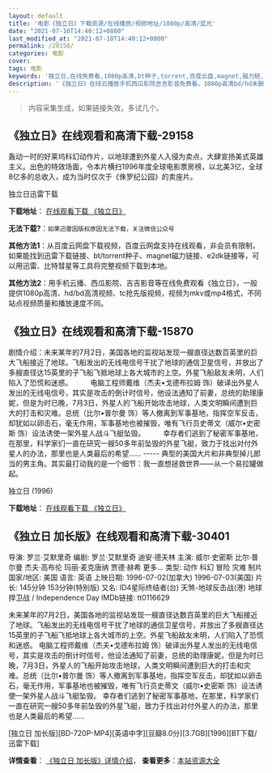```yaml
---
layout: default
title: '电影《独立日》下载资源/在线播放/视频地址/1080p/高清/蓝光'
date: "2021-07-10T14:40:12+0800"
last_modified_at: "2021-07-10T14:40:12+0800"
permalink: /29158/
categories: 电影
cover:
tags: 电影
keywords: '独立日,在线免费看,1080p高清,bt种子,torrent,百度云盘,magnet,磁力链,迅雷下载资源'
description: '《独立日》在线云播放手机西瓜影院吉吉影音免费看，1080p高清bd/hd未删减完整版和tc抢先枪版，mkv/mp4格式，附带bt/torrent种子、magnet/磁力链、百度云盘、网盘资源迅雷下载链接'
---
```


>内容采集生成，如果链接失效，多试几个。


## 《独立日》在线观看和高清下载-29158

轰动一时的好莱坞科幻动作片，以地球遭到外星人入侵为卖点，大肆宣扬美式英雄主义。出色的特效场面，令本片横扫1996年度全球电影票房榜，以北美3亿，全球8亿多的总收入，成为当时仅次于《侏罗纪公园》的卖座片。


独立日迅雷下载

**下载地址**： [在线观看下载 《独立日》](https://www.993dy.com//vod-detail-id-19423.html) 


**无法下载?**：`如果迅雷因版权原因无法下载，关注微信公众号 `

**其他方法1**：从百度云网盘下载视频，百度云网盘支持在线观看，非会员有限制，如果能找到迅雷下载链接、bt/torrent种子、magnet磁力链接、e2dk链接等，可以用迅雷、比特彗星等工具将完整视频下载到本地。

**其他方法2**：用手机云播、西瓜影院、吉吉影音等在线免费观看《独立日》，一般提供1080p高清、hd/bd高清视频、tc抢先版视频，视频为mkv或mp4格式，不同站点视频质量和播放速度不同。


## 《独立日》在线观看和高清下载-15870

剧情介绍：未来某年的7月2日，美国各地的监视站发现一艘直径达数百英里的巨大飞船接近了地球。飞船发出的无线电信号干扰了地球的通信卫星信号，并放出了多艘直径达15英里的子飞船飞抵地球上各大城市的上空。外星飞船敌友未明，人们陷入了恐慌和迷惑。  　　电脑工程师戴维（杰夫•戈德布拉姆 饰）破译出外星人发出的无线电信号，其实是攻击的倒计时信号，他设法通知了前妻，总统的助理康妮，但是为时已晚，7月3日，外星人的飞船开始攻击地球，人类文明瞬间遭到巨大的打击和灾难。总统（比尔•普尔曼 饰）等人撤离到军事基地，指挥空军反击，却犹如以卵击石，毫无作用，军事基地也被摧毁，唯有飞行员史蒂文（威尔•史密斯 饰）设法诱使一架外星人战斗飞艇坠毁。  　　幸存者们逃到了秘密军事基地，在那里，科学家们一直在研究一艘50多年前坠毁的外星飞艇，致力于找出对付外星人的办法，那里也是人类最后的希望…… ----- 典型的美国大片和非典型掉儿郎当的男主角。其实最打动我的是一个细节：我一直想拯救世界——从一个易拉罐做起。


独立日 (1996)

**下载地址**： [在线观看下载 《独立日》](https://www.btbtdy.me/btdy/dy4369.html) 


## 《独立日 加长版》在线观看和高清下载-30401

导演: 罗兰·艾默里奇 编剧: 罗兰·艾默里奇 迪安·德夫林 主演: 威尔·史密斯 比尔·普尔曼 杰夫·高布伦 玛丽·麦克唐纳 贾德·赫希 更多… 类型: 动作 科幻 冒险 灾难 制片国家/地区: 美国 语言: 英语 上映日期: 1996-07-02(加拿大) 1996-07-03(美国) 片长: 145分钟 153分钟(特别版) 又名: ID4星际终结者(台) 天煞-地球反击战(港) 地球捍卫战 / Independence Day IMDb链接: tt0116629

未来某年的7月2日，美国各地的监视站发现一艘直径达数百英里的巨大飞船接近了地球。飞船发出的无线电信号干扰了地球的通信卫星信号，并放出了多艘直径达15英里的子飞船飞抵地球上各大城市的上空。外星飞船敌友未明，人们陷入了恐慌和迷惑。 电脑工程师戴维（杰夫•戈德布拉姆 饰）破译出外星人发出的无线电信号，其实是攻击的倒计时信号，他设法通知了前妻，总统的助理康妮，但是为时已晚，7月3日，外星人的飞船开始攻击地球，人类文明瞬间遭到巨大的打击和灾难。总统（比尔•普尔曼 饰）等人撤离到军事基地，指挥空军反击，却犹如以卵击石，毫无作用，军事基地也被摧毁，唯有飞行员史蒂文（威尔•史密斯 饰）设法诱使一架外星人战斗飞艇坠毁。 幸存者们逃到了秘密军事基地，在那里，科学家们一直在研究一艘50多年前坠毁的外星飞艇，致力于找出对付外星人的办法，那里也是人类最后的希望……


[独立日 加长版][BD-720P-MP4][英语中字][豆瓣8.0分][3.7GB][1996][BT下载/迅雷下载]

**详情查看**： [《独立日 加长版》详情介绍](/movie/30401/)， **查看更多**：[本站资源大全](/movie/t/all/)

